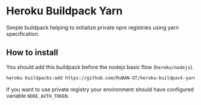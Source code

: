 # Heroku Buildpack Yarn

Simple buildpack helping to initialize private npm registries using yarn specification.


## How to install

You should add this buildpack before the nodejs basic flow (`heroku/nodejs`).

```bash
heroku buildpacks:add https://github.com/RuBAN-GT/heroku-buildpack-yarn.git -i 1
```

If you want to use private registry your environment should have configured variable `NODE_AUTH_TOKEN`.

